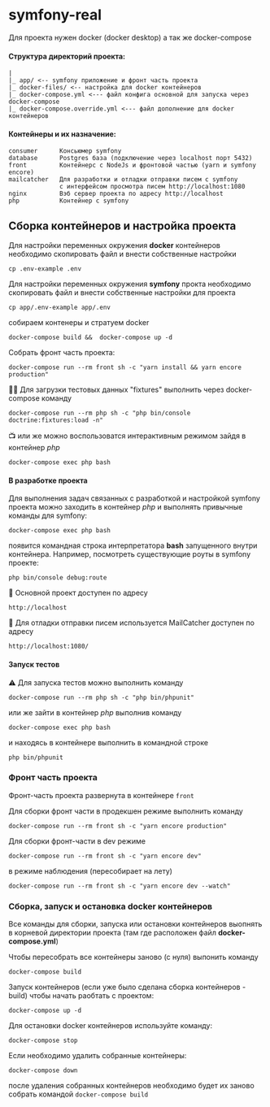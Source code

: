 # symfony-real
Для проекта нужен docker (docker desktop) а так же docker-compose

#### Структура директорий проекта:

````
|
|_ app/ <-- symfony приложение и фронт часть проекта
|_ docker-files/ <-- настройка для docker контейнеров
|_ docker-compose.yml <--- файл конфига основной для запуска через docker-compose
|_ docker-compose.override.yml <--- файл дополнение для docker контейнеров
````

#### Контейнеры и их назначение:

````
consumer      Консьюмер symfony
database      Postgres база (подключение через localhost порт 5432)
front         Контейнерс с NodeJs и фронтовой частью (yarn и symfony encore)
mailcatcher   Для разработки и отладки отправки писем с symfony
              с интерфейсом просмотра писем http://localhost:1080
nginx         Вэб сервер проекта по адресу http://localhost
php           Контейнер с symfony
````

## Сборка контейнеров и настройка проекта

Для настройки переменных окружения **docker** контейнеров необходимо скопировать файл и внести собственные настройки

```shell
cp .env-example .env
```

Для настройки переменных окружения **symfony** прокта необходимо скопировать файл и внести собственные настройки для
проекта

```shell
cp app/.env-example app/.env
```

собираем контенеры и стратуем docker
```shell
docker-compose build &&  docker-compose up -d
```
Собрать фронт часть проекта:
```shell
docker-compose run --rm front sh -c "yarn install && yarn encore production"
```

🏃🏻 Для загрузки тестовых данных "fixtures" выполнить через docker-compose команду
```shell
docker-compose run --rm php sh -c "php bin/console doctrine:fixtures:load -n"
```
📺 или же можно воспользоватся интерактивным режимом зайдя в контейнер _php_
```shell
docker-compose exec php bash
```

#### В разработке проекта

Для выполнения задач связанных с разработкой и настройкой symfony проекта можно заходить в контейнер _php_
и выполнять привычные команды для symfony:

```shell
docker-compose exec php bash
```

появится командная строка интерпретатора **bash** запущенного внутри контейнера. Например, посмотреть существующие роуты
в symfony проекте:

```shell
php bin/console debug:route
```

🚀 Основной проект доступен по адресу

```
http://localhost
```

📧 Для отладки отправки писем используется MailCatcher доступен по адресу

```
http://localhost:1080/
```

#### Запуск тестов

⚠ Для запуска тестов можно выполнить команду

```shell
docker-compose run --rm php sh -c "php bin/phpunit"
```

или же зайти в контейнер _php_ выполнив команду

```shell
docker-compose exec php bash
```

и находясь в контейнере выполнить в командной строке

```shell
php bin/phpunit
```

### Фронт часть проекта

Фронт-часть проекта развернута в контейнере `front`

Для сборки фронт части в продекшен режиме выполнить команду

```shell
docker-compose run --rm front sh -c "yarn encore production"
```

Для сборки фронт-части в dev режиме

```shell
docker-compose run --rm front sh -c "yarn encore dev"
```
в режиме наблюдения (пересобирает на лету)
```shell
docker-compose run --rm front sh -c "yarn encore dev --watch"
```
### Сборка, запуск и остановка docker контейнеров
Все команды для сборки, запуска или остановки контейнеров выопнять в корневой директории проекта (там где расположен файл **docker-compose.yml**)

Чтобы пересобрать все контейнеры заново (с нуля) выпонить команду
```shell
docker-compose build
```
Запуск контейнеров (если уже было сделана сборка контейнеров - build) чтобы начать раобтать с проектом:
```shell
docker-compose up -d
```
Для остановки docker контейнеров используйте команду:
```shell
docker-compose stop
```
Если необходимо удалить собранные контейнеры:
```shell
docker-compose down
```
после удаления собранных контейнеров необходимо будет их заново собрать командой `docker-compose build`
